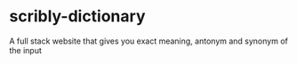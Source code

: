 # scribly-dictionary
A full stack website that gives you exact meaning, antonym and synonym of the input
